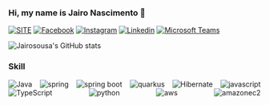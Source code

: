 ### Hi, my name is Jairo Nascimento 🤚

[![SITE](https://img.shields.io/badge/jairosousa.github.io-up-green?style=for-the-badge
)](https://jairosousa.github.io/)
[![Facebook](https://img.shields.io/badge/Facebook-up?style=for-the-badge&logo=facebook&logoColor=%23fff&color=%231877F2
)](https://web.facebook.com/jaironsousa)
[![Instagram](https://img.shields.io/badge/Instagram-up?style=for-the-badge&logo=instagram&logoColor=%23fff&color=%23E4405F
)](https://www.instagram.com/jnsousa/)
[![Linkedin](https://img.shields.io/badge/linkedin-up?style=for-the-badge&logo=linkedin&logoColor=%23fff&color=%230A66C2
)](https://www.linkedin.com/in/jairo-nascimento-sousa/)
[![Microsoft Teams](https://img.shields.io/badge/Microsoft%20teams-up?style=for-the-badge&logo=microsoftteams&logoColor=%23fff&color=%236264A7
)](https://www.linkedin.com/in/jairo-nascimento-sousa/)

![Jairosousa's GitHub stats](https://github-readme-stats.vercel.app/api?username=jairosousa&show_icons=true&theme=dracula)

### Skill

<div style="display: flex; justify-content: space-between; flex-flow: row wrap; gap: 20x;">
      <img alt="Java" src="https://img.shields.io/badge/Java-ED8B00?style=for-the-badge&logo=openjdk&logoColor=white" />
      <img alt="spring" src="https://img.shields.io/badge/Spring-6DB33F?style=for-the-badge&logo=spring&logoColor=white" />
      <img alt="spring boot" src="https://img.shields.io/badge/spring%20boot-up?style=for-the-badge&logo=springboot&logoColor=%23fff&color=%236DB33F">
      <img alt="quarkus" src="https://img.shields.io/badge/quarkus-up?style=for-the-badge&logo=quarkus&logoColor=%23fff&color=%234695EB" />
      <img alt="Hibernate" src="https://img.shields.io/badge/Hibernate-59666C?style=for-the-badge&logo=Hibernate&logoColor=white" />
      <img alt="javascript" src="https://img.shields.io/badge/JavaScript-F7DF1E?style=for-the-badge&logo=JavaScript&logoColor=white" />
      <img alt="TypeScript" src="https://img.shields.io/badge/TypeScript-007ACC?style=for-the-badge&logo=typescript&logoColor=white" />
      <img alt="python" src="https://img.shields.io/badge/python-up?style=for-the-badge&logo=python&logoColor=%23fff&color=%233776AB" />
      <img alt="aws" src="https://img.shields.io/badge/amazon%20aws-up?style=for-the-badge&logo=amazonaws&logoColor=%23fff&color=%23232F3E" />
      <img alt="amazonec2" src="https://img.shields.io/badge/amazon%20ec2-up?style=for-the-badge&logo=amazonec2&logoColor=%23fff&color=%23FF9900" />
</div>
